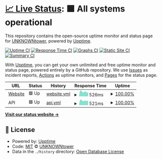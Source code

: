 # [📈 Live Status](https://status.unktower.com): <!--live status--> **🟩 All systems operational**

This repository contains the open-source uptime monitor and status page for [UNKNOWNtower](http://unktower.com), powered by [Upptime](https://github.com/upptime/upptime).

[![Uptime CI](https://github.com/koj-co/upptime/workflows/Uptime%20CI/badge.svg)](https://github.com/koj-co/upptime/actions?query=workflow%3A%22Uptime+CI%22)
[![Response Time CI](https://github.com/koj-co/upptime/workflows/Response%20Time%20CI/badge.svg)](https://github.com/koj-co/upptime/actions?query=workflow%3A%22Response+Time+CI%22)
[![Graphs CI](https://github.com/koj-co/upptime/workflows/Graphs%20CI/badge.svg)](https://github.com/koj-co/upptime/actions?query=workflow%3A%22Graphs+CI%22)
[![Static Site CI](https://github.com/koj-co/upptime/workflows/Static%20Site%20CI/badge.svg)](https://github.com/koj-co/upptime/actions?query=workflow%3A%22Static+Site+CI%22)
[![Summary CI](https://github.com/koj-co/upptime/workflows/Summary%20CI/badge.svg)](https://github.com/koj-co/upptime/actions?query=workflow%3A%22Summary+CI%22)

With [Upptime](https://upptime.js.org), you can get your own unlimited and free uptime monitor and status page, powered entirely by a GitHub repository. We use [Issues](https://github.com/unktower/upptime/issues) as incident reports, [Actions](https://github.com/unktower/upptime/actions) as uptime monitors, and [Pages](https://status.unktower.com) for the status page.

<!--start: status pages-->
<!-- This summary is generated by Upptime (https://github.com/upptime/upptime) -->
<!-- Do not edit this manually, your changes will be overwritten -->
<!-- prettier-ignore -->
| URL | Status | History | Response Time | Uptime |
| --- | ------ | ------- | ------------- | ------ |
| <img alt="" src="https://favicons.githubusercontent.com/unktower.com" height="13"> [Website](https://unktower.com) | 🟩 Up | [website.yml](https://github.com/unktower/upptime/commits/HEAD/history/website.yml) | <details><summary><img alt="Response time graph" src="./graphs/website/response-time-week.png" height="20"> 526ms</summary><br><a href="https://status.unktower.com/history/website"><img alt="Response time 570" src="https://img.shields.io/endpoint?url=https%3A%2F%2Fraw.githubusercontent.com%2Funktower%2Fupptime%2FHEAD%2Fapi%2Fwebsite%2Fresponse-time.json"></a><br><a href="https://status.unktower.com/history/website"><img alt="24-hour response time 494" src="https://img.shields.io/endpoint?url=https%3A%2F%2Fraw.githubusercontent.com%2Funktower%2Fupptime%2FHEAD%2Fapi%2Fwebsite%2Fresponse-time-day.json"></a><br><a href="https://status.unktower.com/history/website"><img alt="7-day response time 526" src="https://img.shields.io/endpoint?url=https%3A%2F%2Fraw.githubusercontent.com%2Funktower%2Fupptime%2FHEAD%2Fapi%2Fwebsite%2Fresponse-time-week.json"></a><br><a href="https://status.unktower.com/history/website"><img alt="30-day response time 531" src="https://img.shields.io/endpoint?url=https%3A%2F%2Fraw.githubusercontent.com%2Funktower%2Fupptime%2FHEAD%2Fapi%2Fwebsite%2Fresponse-time-month.json"></a><br><a href="https://status.unktower.com/history/website"><img alt="1-year response time 570" src="https://img.shields.io/endpoint?url=https%3A%2F%2Fraw.githubusercontent.com%2Funktower%2Fupptime%2FHEAD%2Fapi%2Fwebsite%2Fresponse-time-year.json"></a></details> | <details><summary><a href="https://status.unktower.com/history/website">100.00%</a></summary><a href="https://status.unktower.com/history/website"><img alt="All-time uptime 91.37%" src="https://img.shields.io/endpoint?url=https%3A%2F%2Fraw.githubusercontent.com%2Funktower%2Fupptime%2FHEAD%2Fapi%2Fwebsite%2Fuptime.json"></a><br><a href="https://status.unktower.com/history/website"><img alt="24-hour uptime 100.00%" src="https://img.shields.io/endpoint?url=https%3A%2F%2Fraw.githubusercontent.com%2Funktower%2Fupptime%2FHEAD%2Fapi%2Fwebsite%2Fuptime-day.json"></a><br><a href="https://status.unktower.com/history/website"><img alt="7-day uptime 100.00%" src="https://img.shields.io/endpoint?url=https%3A%2F%2Fraw.githubusercontent.com%2Funktower%2Fupptime%2FHEAD%2Fapi%2Fwebsite%2Fuptime-week.json"></a><br><a href="https://status.unktower.com/history/website"><img alt="30-day uptime 100.00%" src="https://img.shields.io/endpoint?url=https%3A%2F%2Fraw.githubusercontent.com%2Funktower%2Fupptime%2FHEAD%2Fapi%2Fwebsite%2Fuptime-month.json"></a><br><a href="https://status.unktower.com/history/website"><img alt="1-year uptime 91.37%" src="https://img.shields.io/endpoint?url=https%3A%2F%2Fraw.githubusercontent.com%2Funktower%2Fupptime%2FHEAD%2Fapi%2Fwebsite%2Fuptime-year.json"></a></details>
| <img alt="" src="https://favicons.githubusercontent.com/null" height="13"> API | 🟩 Up | [api.yml](https://github.com/unktower/upptime/commits/HEAD/history/api.yml) | <details><summary><img alt="Response time graph" src="./graphs/api/response-time-week.png" height="20"> 521ms</summary><br><a href="https://status.unktower.com/history/api"><img alt="Response time 509" src="https://img.shields.io/endpoint?url=https%3A%2F%2Fraw.githubusercontent.com%2Funktower%2Fupptime%2FHEAD%2Fapi%2Fapi%2Fresponse-time.json"></a><br><a href="https://status.unktower.com/history/api"><img alt="24-hour response time 490" src="https://img.shields.io/endpoint?url=https%3A%2F%2Fraw.githubusercontent.com%2Funktower%2Fupptime%2FHEAD%2Fapi%2Fapi%2Fresponse-time-day.json"></a><br><a href="https://status.unktower.com/history/api"><img alt="7-day response time 521" src="https://img.shields.io/endpoint?url=https%3A%2F%2Fraw.githubusercontent.com%2Funktower%2Fupptime%2FHEAD%2Fapi%2Fapi%2Fresponse-time-week.json"></a><br><a href="https://status.unktower.com/history/api"><img alt="30-day response time 530" src="https://img.shields.io/endpoint?url=https%3A%2F%2Fraw.githubusercontent.com%2Funktower%2Fupptime%2FHEAD%2Fapi%2Fapi%2Fresponse-time-month.json"></a><br><a href="https://status.unktower.com/history/api"><img alt="1-year response time 509" src="https://img.shields.io/endpoint?url=https%3A%2F%2Fraw.githubusercontent.com%2Funktower%2Fupptime%2FHEAD%2Fapi%2Fapi%2Fresponse-time-year.json"></a></details> | <details><summary><a href="https://status.unktower.com/history/api">100.00%</a></summary><a href="https://status.unktower.com/history/api"><img alt="All-time uptime 98.25%" src="https://img.shields.io/endpoint?url=https%3A%2F%2Fraw.githubusercontent.com%2Funktower%2Fupptime%2FHEAD%2Fapi%2Fapi%2Fuptime.json"></a><br><a href="https://status.unktower.com/history/api"><img alt="24-hour uptime 100.00%" src="https://img.shields.io/endpoint?url=https%3A%2F%2Fraw.githubusercontent.com%2Funktower%2Fupptime%2FHEAD%2Fapi%2Fapi%2Fuptime-day.json"></a><br><a href="https://status.unktower.com/history/api"><img alt="7-day uptime 100.00%" src="https://img.shields.io/endpoint?url=https%3A%2F%2Fraw.githubusercontent.com%2Funktower%2Fupptime%2FHEAD%2Fapi%2Fapi%2Fuptime-week.json"></a><br><a href="https://status.unktower.com/history/api"><img alt="30-day uptime 100.00%" src="https://img.shields.io/endpoint?url=https%3A%2F%2Fraw.githubusercontent.com%2Funktower%2Fupptime%2FHEAD%2Fapi%2Fapi%2Fuptime-month.json"></a><br><a href="https://status.unktower.com/history/api"><img alt="1-year uptime 98.25%" src="https://img.shields.io/endpoint?url=https%3A%2F%2Fraw.githubusercontent.com%2Funktower%2Fupptime%2FHEAD%2Fapi%2Fapi%2Fuptime-year.json"></a></details>

<!--end: status pages-->

[**Visit our status website →**](https://status.unktower.com)

## 📄 License

- Powered by: [Upptime](https://github.com/upptime/upptime)
- Code: [MIT](./LICENSE) © [UNKNOWNtower](http://unktower.com)
- Data in the `./history` directory: [Open Database License](https://opendatacommons.org/licenses/odbl/1-0/)
